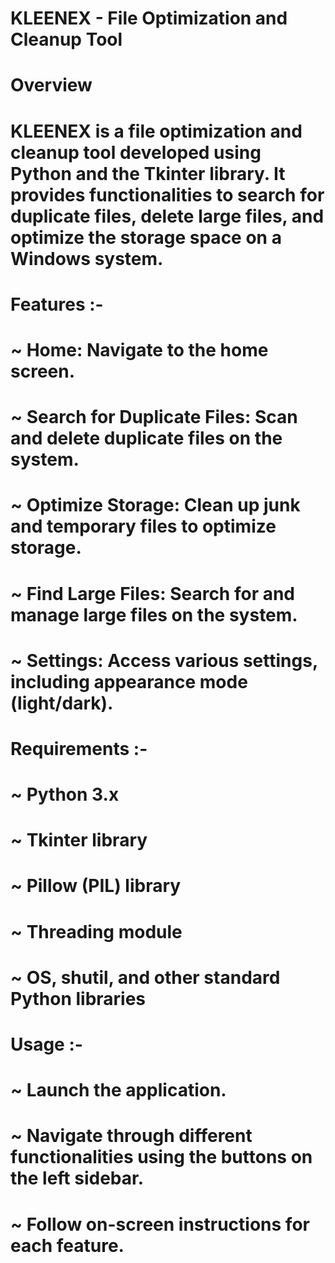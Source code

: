 # KLEENEX - File Optimization and Cleanup Tool

# Overview
# KLEENEX is a file optimization and cleanup tool developed using Python and the Tkinter library. It provides functionalities to search for duplicate files, delete large files, and optimize the storage space on a Windows system.

# Features :-
# ~ Home: Navigate to the home screen.
# ~ Search for Duplicate Files: Scan and delete duplicate files on the system.
# ~ Optimize Storage: Clean up junk and temporary files to optimize storage.
# ~ Find Large Files: Search for and manage large files on the system.
# ~ Settings: Access various settings, including appearance mode (light/dark).

# Requirements :-
# ~ Python 3.x
# ~ Tkinter library
# ~ Pillow (PIL) library
# ~ Threading module
# ~ OS, shutil, and other standard Python libraries

# Usage :-
# ~ Launch the application.
# ~ Navigate through different functionalities using the buttons on the left sidebar.
# ~ Follow on-screen instructions for each feature.
